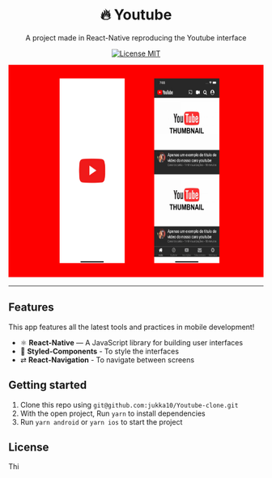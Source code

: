 <h1 align="center">
🔥 Youtube
</h1>
<p align="center">A project made in React-Native reproducing the Youtube interface</p>
<p align="center">
  <a href="https://opensource.org/licenses/MIT">
    <img src="https://img.shields.io/badge/License-MIT-blue.svg" alt="License MIT">
</a>
</p>

<div > 
  <p align="center">
    <img src="./src/assets/youtubefinal.jpg" alt="YT-clone" width="800" height="420">
    </p>
    </div>

<hr />

## Features

This app features all the latest tools and practices in mobile development!

- ⚛️ **React-Native** — A JavaScript library for building user interfaces
- 💅 **Styled-Components** - To style the interfaces
- ⇄ **React-Navigation** - To navigate between screens

## Getting started

1. Clone this repo using `git@github.com:jukka10/Youtube-clone.git`
2. With the open project, Run `yarn` to install dependencies<br />
3. Run `yarn android` or `yarn ios` to start the project

## License

Thi
